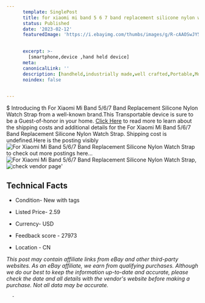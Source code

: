 ```yaml
---
      template: SinglePost
      title: for xiaomi mi band 5 6 7 band replacement silicone nylon watch strap
      status: Published
      date: '2023-02-12'
      featuredImage: 'https://i.ebayimg.com/thumbs/images/g/R-cAAOSwJY5jid5q/s-l225.jpg'
       

      excerpt: >-
        [smartphone,device ,hand held device]
      meta:
      canonicalLink: ''
      description: [handheld,industrially made,well crafted,Portable,Mobile,Compact,Convenient,Lightweight,Maneuverable,Man-portable,Miniature,Carriable,Hand-held,Light,Holdable,Transportable,Mobile device,Pocket-sized,On-the-go,Wireless,Cordless,Compact size,Convenient size, smartphone,device ,hand held device]
      noindex: false
      

---
```

$
      Introducing th For Xiaomi Mi Band 5/6/7 Band Replacement Silicone Nylon Watch Strap from a well-known brand.This Transportable device  is sure to be a Guest-of-honor in your home. [Click Here](https://www.ebay.com/itm/255857947494?hash=item3b92527366%3Ag%3AR-cAAOSwJY5jid5q&mkevt=1&mkcid=1&mkrid=711-53200-19255-0&campid=%253CePNCampaignId%253E&customid=%253CreferenceId%253E&toolid=10049) to read more to learn about the shipping costs and additional details for the For Xiaomi Mi Band 5/6/7 Band Replacement Silicone Nylon Watch Strap. Shipping cost is undefined.Here is the posting visibly ![For Xiaomi Mi Band 5/6/7 Band Replacement Silicone Nylon Watch Strap](https://i.ebayimg.com/thumbs/images/g/R-cAAOSwJY5jid5q/s-l225.jpg) to check out more postings here... ![For Xiaomi Mi Band 5/6/7 Band Replacement Silicone Nylon Watch Strap](https://i.ebayimg.com/images/g/R-cAAOSwJY5jid5q/s-l960.jpg), ![check vendor page](https://origin-galleryplus.ebayimg.com/ws/web/255857947494_2_0_1/225x225.jpg,https://origin-galleryplus.ebayimg.com/ws/web/255857947494_3_0_1/225x225.jpg,https://origin-galleryplus.ebayimg.com/ws/web/255857947494_4_0_1/225x225.jpg,https://origin-galleryplus.ebayimg.com/ws/web/255857947494_5_0_1/225x225.jpg,https://origin-galleryplus.ebayimg.com/ws/web/255857947494_6_0_1/225x225.jpg,https://origin-galleryplus.ebayimg.com/ws/web/255857947494_7_0_1/225x225.jpg,https://origin-galleryplus.ebayimg.com/ws/web/255857947494_8_0_1/225x225.jpg,https://origin-galleryplus.ebayimg.com/ws/web/255857947494_9_0_1/225x225.jpg,https://origin-galleryplus.ebayimg.com/ws/web/255857947494_10_0_1/225x225.jpg,https://origin-galleryplus.ebayimg.com/ws/web/255857947494_11_0_1/225x225.jpg,https://origin-galleryplus.ebayimg.com/ws/web/255857947494_12_0_1/225x225.jpg)'

      

 ## Technical Facts 



     
      

 - Condition- New with tags 


      

 - Listed Price- 2.59 


      

 - Currency- USD 


      

 - Feedback score - 27973 


      

 - Location - CN 


      
      

 *_This post may contain affiliate links from eBay and other third-party websites. As an eBay affiliate, we earn from qualifying purchases. Although we do our best to keep the information up-to-date and accurate, please check the date and all details with the vendor's website before making a purchase. Not all data may be accurate._*




      -
